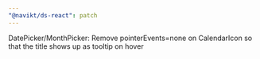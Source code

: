 ```yaml
---
"@navikt/ds-react": patch
---
```


DatePicker/MonthPicker: Remove pointerEvents=none on CalendarIcon so that the title shows up as tooltip on hover

